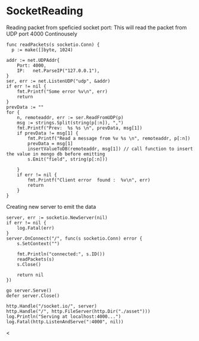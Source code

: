 # SocketReading

Reading packet from speficied socket port: This will read the packet from UDP port 4000 Continousely 


	func readPackets(s socketio.Conn) {
      p := make([]byte, 1024)

	addr := net.UDPAddr{
		Port: 4000,
		IP:   net.ParseIP("127.0.0.1"),
	}
	ser, err := net.ListenUDP("udp", &addr)
	if err != nil {
		fmt.Printf("Some error %v\n", err)
		return
	}
	prevData := ""
	for {
		n, remoteaddr, err := ser.ReadFromUDP(p)
		msg := strings.Split(string(p[:n]), ",")
		fmt.Printf("Prev:  %s %s \n", prevData, msg[1])
		if prevData != msg[1] {
			fmt.Printf("Read a message from %v %s \n", remoteaddr, p[:n])
			prevData = msg[1]
			insertValueToDB(remoteaddr, msg[1]) // call function to insert the value in mongo db before emitting 
			s.Emit("field", string(p[:n]))

		}
		if err != nil {
			fmt.Printf("Client error  found :  %v\n", err)
			return
		}
    }

 

Creating new server to emit the data 

	server, err := socketio.NewServer(nil)
	if err != nil {
		log.Fatal(err)
	}
	server.OnConnect("/", func(s socketio.Conn) error {
		s.SetContext("")

		fmt.Println("connected:", s.ID())
		readPackets(s)
		s.Close()

		return nil
	})
	 
	go server.Serve()
	defer server.Close()

	http.Handle("/socket.io/", server)
	http.Handle("/", http.FileServer(http.Dir("./asset")))
	log.Println("Serving at localhost:4000...")
	log.Fatal(http.ListenAndServe(":4000", nil))
 
<

